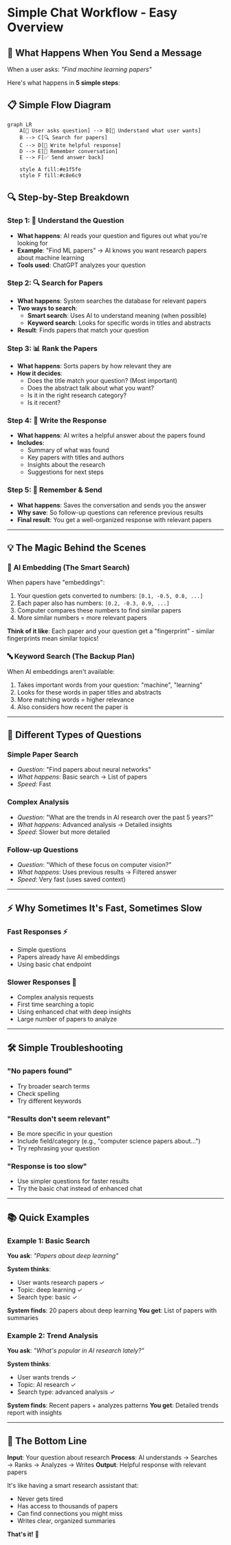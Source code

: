 # Simple Chat Workflow - Easy Overview

## 🚀 What Happens When You Send a Message

When a user asks: *"Find machine learning papers"*

Here's what happens in **5 simple steps**:

## 📋 Simple Flow Diagram

```mermaid
graph LR
    A[👤 User asks question] --> B[🧠 Understand what user wants]
    B --> C[🔍 Search for papers]
    C --> D[📝 Write helpful response]
    D --> E[💾 Remember conversation]
    E --> F[✅ Send answer back]
    
    style A fill:#e1f5fe
    style F fill:#c8e6c9
```

## 🔍 Step-by-Step Breakdown

### Step 1: 🧠 **Understand the Question**
- **What happens**: AI reads your question and figures out what you're looking for
- **Example**: "Find ML papers" → AI knows you want research papers about machine learning
- **Tools used**: ChatGPT analyzes your question

### Step 2: 🔍 **Search for Papers**
- **What happens**: System searches the database for relevant papers
- **Two ways to search**:
  - **Smart search**: Uses AI to understand meaning (when possible)
  - **Keyword search**: Looks for specific words in titles and abstracts
- **Result**: Finds papers that match your question

### Step 3: 📊 **Rank the Papers**
- **What happens**: Sorts papers by how relevant they are
- **How it decides**:
  - Does the title match your question? (Most important)
  - Does the abstract talk about what you want?
  - Is it in the right research category?
  - Is it recent?

### Step 4: 📝 **Write the Response**
- **What happens**: AI writes a helpful answer about the papers found
- **Includes**:
  - Summary of what was found
  - Key papers with titles and authors
  - Insights about the research
  - Suggestions for next steps

### Step 5: 💾 **Remember & Send**
- **What happens**: Saves the conversation and sends you the answer
- **Why save**: So follow-up questions can reference previous results
- **Final result**: You get a well-organized response with relevant papers

---

## 💡 The Magic Behind the Scenes

### 🤖 **AI Embedding (The Smart Search)**
When papers have "embeddings":
1. Your question gets converted to numbers: `[0.1, -0.5, 0.8, ...]`
2. Each paper also has numbers: `[0.2, -0.3, 0.9, ...]`
3. Computer compares these numbers to find similar papers
4. More similar numbers = more relevant papers

**Think of it like**: Each paper and your question get a "fingerprint" - similar fingerprints mean similar topics!

### 🔤 **Keyword Search (The Backup Plan)**
When AI embeddings aren't available:
1. Takes important words from your question: "machine", "learning"
2. Looks for these words in paper titles and abstracts
3. More matching words = higher relevance
4. Also considers how recent the paper is

---

## 🎯 Different Types of Questions

### **Simple Paper Search**
- *Question*: "Find papers about neural networks"
- *What happens*: Basic search → List of papers
- *Speed*: Fast

### **Complex Analysis**  
- *Question*: "What are the trends in AI research over the past 5 years?"
- *What happens*: Advanced analysis → Detailed insights
- *Speed*: Slower but more detailed

### **Follow-up Questions**
- *Question*: "Which of these focus on computer vision?"
- *What happens*: Uses previous results → Filtered answer
- *Speed*: Very fast (uses saved context)

---

## ⚡ Why Sometimes It's Fast, Sometimes Slow

### **Fast Responses** ⚡
- Simple questions
- Papers already have AI embeddings
- Using basic chat endpoint

### **Slower Responses** 🐌
- Complex analysis requests  
- First time searching a topic
- Using enhanced chat with deep insights
- Large number of papers to analyze

---

## 🛠️ Simple Troubleshooting

### **"No papers found"**
- Try broader search terms
- Check spelling
- Try different keywords

### **"Results don't seem relevant"**
- Be more specific in your question
- Include field/category (e.g., "computer science papers about...")
- Try rephrasing your question

### **"Response is too slow"**
- Use simpler questions for faster results
- Try the basic chat instead of enhanced chat

---

## 📚 Quick Examples

### Example 1: Basic Search
**You ask**: *"Papers about deep learning"*

**System thinks**: 
- User wants research papers ✓
- Topic: deep learning ✓
- Search type: basic ✓

**System finds**: 20 papers about deep learning
**You get**: List of papers with summaries

### Example 2: Trend Analysis  
**You ask**: *"What's popular in AI research lately?"*

**System thinks**:
- User wants trends ✓
- Topic: AI research ✓
- Search type: advanced analysis ✓

**System finds**: Recent papers + analyzes patterns
**You get**: Detailed trends report with insights

---

## 🎉 The Bottom Line

**Input**: Your question about research
**Process**: AI understands → Searches → Ranks → Analyzes → Writes
**Output**: Helpful response with relevant papers

It's like having a smart research assistant that:
- Never gets tired
- Has access to thousands of papers
- Can find connections you might miss
- Writes clear, organized summaries

**That's it!** 🎯 